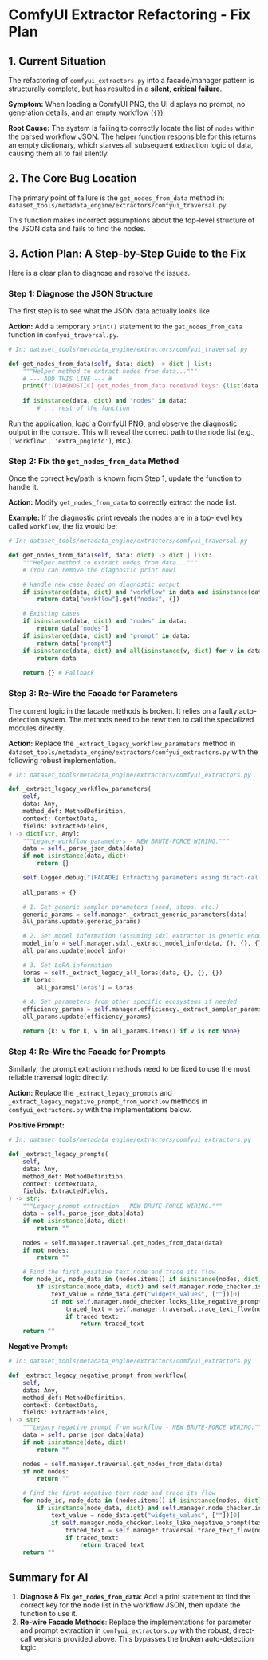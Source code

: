 # ComfyUI Extractor Refactoring - Fix Plan

## 1. Current Situation

The refactoring of `comfyui_extractors.py` into a facade/manager pattern is structurally complete, but has resulted in a **silent, critical failure**. 

**Symptom:** When loading a ComfyUI PNG, the UI displays no prompt, no generation details, and an empty workflow (`{}`).

**Root Cause:** The system is failing to correctly locate the list of `nodes` within the parsed workflow JSON. The helper function responsible for this returns an empty dictionary, which starves all subsequent extraction logic of data, causing them all to fail silently.

## 2. The Core Bug Location

The primary point of failure is the `get_nodes_from_data` method in:
`dataset_tools/metadata_engine/extractors/comfyui_traversal.py`

This function makes incorrect assumptions about the top-level structure of the JSON data and fails to find the nodes.

## 3. Action Plan: A Step-by-Step Guide to the Fix

Here is a clear plan to diagnose and resolve the issues.

### Step 1: Diagnose the JSON Structure

The first step is to see what the JSON data actually looks like.

**Action:** Add a temporary `print()` statement to the `get_nodes_from_data` function in `comfyui_traversal.py`.

```python
# In: dataset_tools/metadata_engine/extractors/comfyui_traversal.py

def get_nodes_from_data(self, data: dict) -> dict | list:
    """Helper method to extract nodes from data..."""
    # --- ADD THIS LINE --- #
    print(f"[DIAGNOSTIC] get_nodes_from_data received keys: {list(data.keys())}")
    
    if isinstance(data, dict) and "nodes" in data:
        # ... rest of the function
```

Run the application, load a ComfyUI PNG, and observe the diagnostic output in the console. This will reveal the correct path to the node list (e.g., `['workflow', 'extra_pnginfo']`, etc.).

### Step 2: Fix the `get_nodes_from_data` Method

Once the correct key/path is known from Step 1, update the function to handle it.

**Action:** Modify `get_nodes_from_data` to correctly extract the node list.

**Example:** If the diagnostic print reveals the nodes are in a top-level key called `workflow`, the fix would be:

```python
# In: dataset_tools/metadata_engine/extractors/comfyui_traversal.py

def get_nodes_from_data(self, data: dict) -> dict | list:
    """Helper method to extract nodes from data..."""
    # (You can remove the diagnostic print now)

    # Handle new case based on diagnostic output
    if isinstance(data, dict) and "workflow" in data and isinstance(data["workflow"], dict):
        return data["workflow"].get("nodes", {})

    # Existing cases
    if isinstance(data, dict) and "nodes" in data:
        return data["nodes"]
    if isinstance(data, dict) and "prompt" in data:
        return data["prompt"]
    if isinstance(data, dict) and all(isinstance(v, dict) for v in data.values()):
        return data
    
    return {} # Fallback
```

### Step 3: Re-Wire the Facade for Parameters

The current logic in the facade methods is broken. It relies on a faulty auto-detection system. The methods need to be rewritten to call the specialized modules directly.

**Action:** Replace the `_extract_legacy_workflow_parameters` method in `dataset_tools/metadata_engine/extractors/comfyui_extractors.py` with the following robust implementation.

```python
# In: dataset_tools/metadata_engine/extractors/comfyui_extractors.py

def _extract_legacy_workflow_parameters(
    self,
    data: Any,
    method_def: MethodDefinition,
    context: ContextData,
    fields: ExtractedFields,
) -> dict[str, Any]:
    """Legacy workflow parameters - NEW BRUTE-FORCE WIRING."""
    data = self._parse_json_data(data)
    if not isinstance(data, dict):
        return {}

    self.logger.debug("[FACADE] Extracting parameters using direct-call method.")
    
    all_params = {}

    # 1. Get generic sampler parameters (seed, steps, etc.)
    generic_params = self.manager._extract_generic_parameters(data)
    all_params.update(generic_params)

    # 2. Get model information (assuming sdxl extractor is generic enough)
    model_info = self.manager.sdxl._extract_model_info(data, {}, {}, {})
    all_params.update(model_info)

    # 3. Get LoRA information
    loras = self._extract_legacy_all_loras(data, {}, {}, {})
    if loras:
        all_params['loras'] = loras

    # 4. Get parameters from other specific ecosystems if needed
    efficiency_params = self.manager.efficiency._extract_sampler_params(data, {}, {}, {})
    all_params.update(efficiency_params)

    return {k: v for k, v in all_params.items() if v is not None}
```

### Step 4: Re-Wire the Facade for Prompts

Similarly, the prompt extraction methods need to be fixed to use the most reliable traversal logic directly.

**Action:** Replace the `_extract_legacy_prompts` and `_extract_legacy_negative_prompt_from_workflow` methods in `comfyui_extractors.py` with the implementations below.

**Positive Prompt:**
```python
# In: dataset_tools/metadata_engine/extractors/comfyui_extractors.py

def _extract_legacy_prompts(
    self,
    data: Any,
    method_def: MethodDefinition,
    context: ContextData,
    fields: ExtractedFields,
) -> str:
    """Legacy prompt extraction - NEW BRUTE-FORCE WIRING."""
    data = self._parse_json_data(data)
    if not isinstance(data, dict):
        return ""

    nodes = self.manager.traversal.get_nodes_from_data(data)
    if not nodes:
        return ""

    # Find the first positive text node and trace its flow
    for node_id, node_data in (nodes.items() if isinstance(nodes, dict) else enumerate(nodes)):
        if isinstance(node_data, dict) and self.manager.node_checker.is_text_node(node_data):
            text_value = node_data.get("widgets_values", [""])[0]
            if not self.manager.node_checker.looks_like_negative_prompt(text_value):
                traced_text = self.manager.traversal.trace_text_flow(nodes, str(node_id))
                if traced_text:
                    return traced_text
    return ""
```

**Negative Prompt:**
```python
# In: dataset_tools/metadata_engine/extractors/comfyui_extractors.py

def _extract_legacy_negative_prompt_from_workflow(
    self,
    data: Any,
    method_def: MethodDefinition,
    context: ContextData,
    fields: ExtractedFields,
) -> str:
    """Legacy negative prompt from workflow - NEW BRUTE-FORCE WIRING."""
    data = self._parse_json_data(data)
    if not isinstance(data, dict):
        return ""

    nodes = self.manager.traversal.get_nodes_from_data(data)
    if not nodes:
        return ""

    # Find the first negative text node and trace its flow
    for node_id, node_data in (nodes.items() if isinstance(nodes, dict) else enumerate(nodes)):
        if isinstance(node_data, dict) and self.manager.node_checker.is_text_node(node_data):
            text_value = node_data.get("widgets_values", [""])[0]
            if self.manager.node_checker.looks_like_negative_prompt(text_value):
                traced_text = self.manager.traversal.trace_text_flow(nodes, str(node_id))
                if traced_text:
                    return traced_text
    return ""
```

## Summary for AI

1.  **Diagnose & Fix `get_nodes_from_data`**: Add a print statement to find the correct key for the node list in the workflow JSON, then update the function to use it.
2.  **Re-wire Facade Methods**: Replace the implementations for parameter and prompt extraction in `comfyui_extractors.py` with the robust, direct-call versions provided above. This bypasses the broken auto-detection logic.
